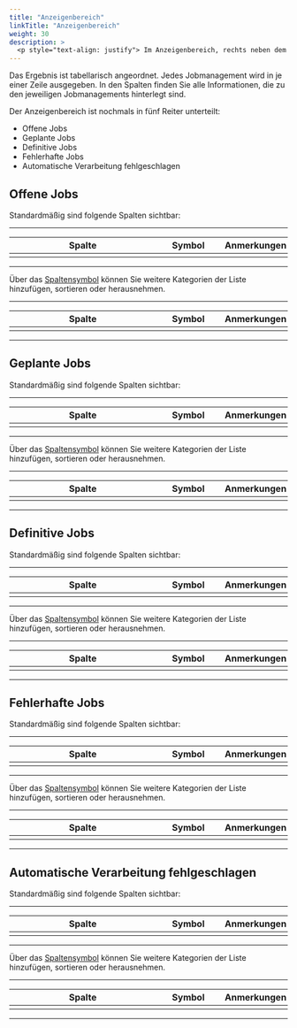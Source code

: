 ```yaml
---
title: "Anzeigenbereich"
linkTitle: "Anzeigenbereich"
weight: 30
description: >
  <p style="text-align: justify"> Im Anzeigenbereich, rechts neben dem Sidepanel, werden die Ergebnisse Ihrer Suche in Listenform ausgegeben. </p>
---
```


Das Ergebnis ist tabellarisch angeordnet. Jedes Jobmanagement wird in je einer Zeile ausgegeben. In den Spalten finden Sie alle Informationen, die zu den jeweiligen Jobmanagements hinterlegt sind.  

Der Anzeigenbereich ist  nochmals in fünf Reiter unterteilt:
-  Offene Jobs  
-  Geplante Jobs  
-  Definitive Jobs  
-  Fehlerhafte Jobs  
-  Automatische Verarbeitung fehlgeschlagen 

<!-- Bilde Anzeigenbereich mit Markierung Reiter-->

## Offene Jobs 

Standardmäßig sind folgende Spalten sichtbar:

---
|<div style="width:250px">Spalte</div>|<div style="width:100px">Symbol</div>|Anmerkungen|
|---|---|---|
||||
---

Über das [Spaltensymbol](/Generell/Aplikationsaufbau/#2.1.Listenfunktion/Suchen) können Sie weitere Kategorien der Liste hinzufügen, sortieren oder  herausnehmen. 

---
|<div style="width:250px">Spalte</div>|<div style="width:100px">Symbol</div>|Anmerkungen|
|---|---|---|
||||
---

## Geplante Jobs

Standardmäßig sind folgende Spalten sichtbar:

---
|<div style="width:250px">Spalte</div>|<div style="width:100px">Symbol</div>|Anmerkungen|
|---|---|---|
||||
---

Über das [Spaltensymbol](/Generell/Aplikationsaufbau/#2.1.Listenfunktion/Suchen) können Sie weitere Kategorien der Liste hinzufügen, sortieren oder  herausnehmen. 

---
|<div style="width:250px">Spalte</div>|<div style="width:100px">Symbol</div>|Anmerkungen|
|---|---|---|
||||
---

## Definitive Jobs

Standardmäßig sind folgende Spalten sichtbar:

---
|<div style="width:250px">Spalte</div>|<div style="width:100px">Symbol</div>|Anmerkungen|
|---|---|---|
||||
---

Über das [Spaltensymbol](/Generell/Aplikationsaufbau/#2.1.Listenfunktion/Suchen) können Sie weitere Kategorien der Liste hinzufügen, sortieren oder  herausnehmen. 

---
|<div style="width:250px">Spalte</div>|<div style="width:100px">Symbol</div>|Anmerkungen|
|---|---|---|
||||
---

## Fehlerhafte Jobs

Standardmäßig sind folgende Spalten sichtbar:

---
|<div style="width:250px">Spalte</div>|<div style="width:100px">Symbol</div>|Anmerkungen|
|---|---|---|
||||
---

Über das [Spaltensymbol](/Generell/Aplikationsaufbau/#2.1.Listenfunktion/Suchen) können Sie weitere Kategorien der Liste hinzufügen, sortieren oder  herausnehmen. 

---
|<div style="width:250px">Spalte</div>|<div style="width:100px">Symbol</div>|Anmerkungen|
|---|---|---|
||||
---

## Automatische Verarbeitung fehlgeschlagen

Standardmäßig sind folgende Spalten sichtbar:

---
|<div style="width:250px">Spalte</div>|<div style="width:100px">Symbol</div>|Anmerkungen|
|---|---|---|
||||
---

Über das [Spaltensymbol](/Generell/Aplikationsaufbau/#2.1.Listenfunktion/Suchen) können Sie weitere Kategorien der Liste hinzufügen, sortieren oder  herausnehmen. 

---
|<div style="width:250px">Spalte</div>|<div style="width:100px">Symbol</div>|Anmerkungen|
|---|---|---|
||||
---

